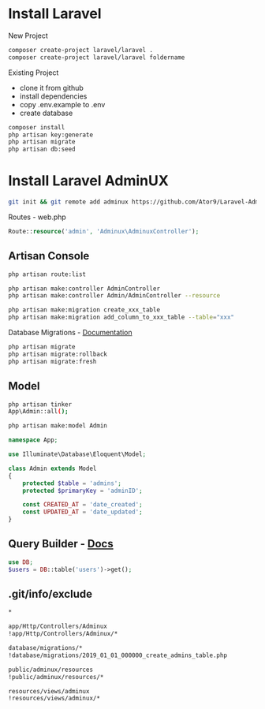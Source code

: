 # Install Laravel
New Project
```sh
composer create-project laravel/laravel .
composer create-project laravel/laravel foldername
```
Existing Project
- clone it from github
- install dependencies
- copy .env.example to .env
- create database
```sh
composer install
php artisan key:generate
php artisan migrate
php artisan db:seed
```

# Install Laravel AdminUX
```sh
git init && git remote add adminux https://github.com/Ator9/Laravel-AdminUX.git && git pull adminux master
```
Routes - web.php
```php
Route::resource('admin', 'Adminux\AdminuxController');
```

## Artisan Console
```sh
php artisan route:list

php artisan make:controller AdminController
php artisan make:controller Admin/AdminController --resource

php artisan make:migration create_xxx_table
php artisan make:migration add_column_to_xxx_table --table="xxx"
```

Database Migrations - <a href="http://laravel.com/docs/migrations">Documentation</a>
```sh
php artisan migrate
php artisan migrate:rollback
php artisan migrate:fresh
```

## Model
```sh
php artisan tinker
App\Admin::all();
```
```sh
php artisan make:model Admin
```
```php
namespace App;

use Illuminate\Database\Eloquent\Model;

class Admin extends Model
{
    protected $table = 'admins';
    protected $primaryKey = 'adminID';

    const CREATED_AT = 'date_created';
    const UPDATED_AT = 'date_updated';
}
```

## Query Builder - <a href="http://laravel.com/docs/queries">Docs</a>
```php
use DB;
$users = DB::table('users')->get();
```

## .git/info/exclude
```sh
*

app/Http/Controllers/Adminux
!app/Http/Controllers/Adminux/*

database/migrations/*
!database/migrations/2019_01_01_000000_create_admins_table.php

public/adminux/resources
!public/adminux/resources/*

resources/views/adminux
!resources/views/adminux/*
```
